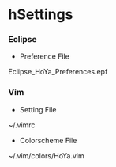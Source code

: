 # hSettings

### Eclipse
- Preference File

Eclipse_HoYa_Preferences.epf

### Vim
- Setting File

~/.vimrc
- Colorscheme File

~/.vim/colors/HoYa.vim

